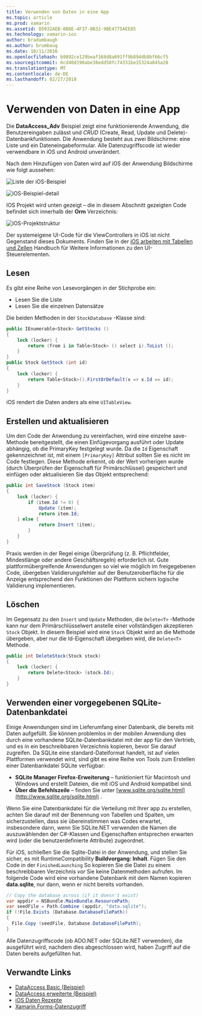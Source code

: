 ```yaml
---
title: Verwenden von Daten in eine App
ms.topic: article
ms.prod: xamarin
ms.assetid: D5932AEB-0B6E-4F37-8B32-9BE4775AEE85
ms.technology: xamarin-ios
author: bradumbaugh
ms.author: brumbaug
ms.date: 10/11/2016
ms.openlocfilehash: b9892ce129beaf168d8a091ff9b894db8bf66cf5
ms.sourcegitcommit: 6cd40d190abe38edd50fc74331be15324a845a28
ms.translationtype: MT
ms.contentlocale: de-DE
ms.lasthandoff: 02/27/2018
---
```

# <a name="using-data-in-an-app"></a>Verwenden von Daten in eine App

Die **DataAccess_Adv** Beispiel zeigt eine funktionierende Anwendung, die Benutzereingaben zulässt und *CRUD* (Create, Read, Update und Delete)-Datenbankfunktionen. Die Anwendung besteht aus zwei Bildschirme: eine Liste und ein Dateneingabeformular. Alle Datenzugriffscode ist wieder verwendbare in iOS und Android unverändert.

Nach dem Hinzufügen von Daten wird auf iOS der Anwendung Bildschirme wie folgt aussehen:

 ![](using-data-in-an-app-images/image9.png "Liste der iOS-Beispiel")

 ![](using-data-in-an-app-images/image10.png "iOS-Beispiel-detail")

IOS Projekt wird unten gezeigt – die in diesem Abschnitt gezeigten Code befindet sich innerhalb der **Orm** Verzeichnis:

 ![](using-data-in-an-app-images/image13.png "iOS-Projektstruktur")

Der systemeigene UI-Code für die ViewControllers in iOS ist nicht Gegenstand dieses Dokuments.
Finden Sie in der [iOS arbeiten mit Tabellen und Zellen](~/ios/user-interface/controls/tables/index.md) Handbuch für Weitere Informationen zu den UI-Steuerelementen.

## <a name="read"></a>Lesen

Es gibt eine Reihe von Lesevorgängen in der Stichprobe ein:

-  Lesen Sie die Liste
-  Lesen Sie die einzelnen Datensätze


Die beiden Methoden in der `StockDatabase` -Klasse sind:

```csharp
public IEnumerable<Stock> GetStocks ()
{
    lock (locker) {
        return (from i in Table<Stock> () select i).ToList ();
    }
}
public Stock GetStock (int id)
{
    lock (locker) {
        return Table<Stock>().FirstOrDefault(x => x.Id == id);
    }
}
```

iOS rendert die Daten anders als eine `UITableView`.

## <a name="create-and-update"></a>Erstellen und aktualisieren

Um den Code der Anwendung zu vereinfachen, wird eine einzelne save-Methode bereitgestellt, die einen Einfügevorgang ausführt oder Update abhängig, ob die PrimaryKey festgelegt wurde. Da die `Id` Eigenschaft gekennzeichnet ist, mit einem `[PrimaryKey]` Attribut sollten Sie es nicht im Code festlegen.
Diese Methode erkennt, ob der Wert vorherigen wurde (durch Überprüfen der Eigenschaft für Primärschlüssel) gespeichert und einfügen oder aktualisieren Sie das Objekt entsprechend:

```csharp
public int SaveStock (Stock item)
{
    lock (locker) {
        if (item.Id != 0) {
            Update (item);
            return item.Id;
    } else {
            return Insert (item);
        }
    }
}
```



Praxis werden in der Regel einige Überprüfung (z. B. Pflichtfelder, Mindestlänge oder andere Geschäftsregeln) erforderlich ist.
Gute plattformübergreifende Anwendungen so viel wie möglich im freigegebenen Code, übergeben Validierungsfehler auf der Benutzeroberfläche für die Anzeige entsprechend den Funktionen der Plattform sichern logische Validierung implementieren.

## <a name="delete"></a>Löschen

Im Gegensatz zu den `Insert` und `Update` Methoden, die `Delete<T>` -Methode kann nur dem Primärschlüsselwert anstelle einer vollständigen akzeptieren `Stock` Objekt.
In diesem Beispiel wird eine `Stock` Objekt wird an die Methode übergeben, aber nur die Id-Eigenschaft übergeben wird, die `Delete<T>` Methode.

```csharp
public int DeleteStock(Stock stock)
{
    lock (locker) {
        return Delete<Stock> (stock.Id);
    }
}
```

## <a name="using-a-pre-populated-sqlite-database-file"></a>Verwenden einer vorgegebenen SQLite-Datenbankdatei

Einige Anwendungen sind im Lieferumfang einer Datenbank, die bereits mit Daten aufgefüllt.
Sie können problemlos in der mobilen Anwendung dies durch eine vorhandene SQLite-Datenbankdatei mit der app für den Vertrieb, und es in ein beschreibbaren Verzeichnis kopieren, bevor Sie darauf zugreifen. Da SQLite eine standard-Dateiformat handelt, ist auf vielen Plattformen verwendet wird, sind gibt es eine Reihe von Tools zum Erstellen einer Datenbankdatei SQLite verfügbar:

-  **SQLite Manager Firefox-Erweiterung** – funktioniert für Macintosh und Windows und erstellt Dateien, die mit iOS und Android kompatibel sind.
-  **Über die Befehlszeile** – finden Sie unter [www.sqlite.org/sqlite.html](http://www.sqlite.org/sqlite.html) .


Wenn Sie eine Datenbankdatei für die Verteilung mit Ihrer app zu erstellen, achten Sie darauf mit der Benennung von Tabellen und Spalten, um sicherzustellen, dass sie übereinstimmen was Codes erwartet, insbesondere dann, wenn Sie SQLite.NET verwenden die Namen die auszuwählenden der C#-Klassen und Eigenschaften entsprechen erwarten wird (oder die benutzerdefinierte Attribute) zugeordnet.

Für iOS, schließen Sie die Sqlite-Datei in der Anwendung, und stellen Sie sicher, es mit RuntimeCompatibility **Buildvorgang: Inhalt**. Fügen Sie den Code in der `FinishedLaunching` So kopieren Sie die Datei zu einem beschreibbaren Verzeichnis *vor* Sie keine Datenmethoden aufrufen. Im folgende Code wird eine vorhandene Datenbank mit dem Namen kopieren **data.sqlite**, nur dann, wenn er nicht bereits vorhanden.

```csharp
// Copy the database across (if it doesn't exist)
var appdir = NSBundle.MainBundle.ResourcePath;
var seedFile = Path.Combine (appdir, "data.sqlite");
if (!File.Exists (Database.DatabaseFilePath))
{
  File.Copy (seedFile, Database.DatabaseFilePath);
}
```

Alle Datenzugriffscode (ob ADO.NET oder SQLite.NET verwenden), die ausgeführt wird, nachdem dies abgeschlossen wird, haben Zugriff auf die Daten bereits aufgefüllten hat.


## <a name="related-links"></a>Verwandte Links

- [DataAccess Basic (Beispiel)](https://github.com/xamarin/mobile-samples/tree/master/DataAccess/Basic)
- [DataAccess erweiterte (Beispiel)](https://github.com/xamarin/mobile-samples/tree/master/DataAccess/Advanced)
- [iOS Daten Rezepte](https://developer.xamarin.com/recipes/ios/data/sqlite/)
- [Xamarin.Forms-Datenzugriff](~/xamarin-forms/app-fundamentals/databases.md)

